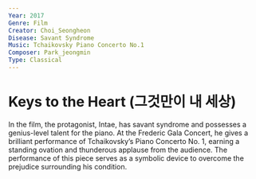 ```yaml
---
Year: 2017
Genre: Film
Creator: Choi_Seongheon
Disease: Savant Syndrome
Music: Tchaikovsky Piano Concerto No.1
Composer: Park_jeongmin
Type: Classical
---
```


# Keys to the Heart (그것만이 내 세상)

In the film, the protagonist, Intae, has savant syndrome and possesses a genius-level talent for the piano. At the Frederic Gala Concert, he gives a brilliant performance of Tchaikovsky’s Piano Concerto No. 1, earning a standing ovation and thunderous applause from the audience. The performance of this piece serves as a symbolic device to overcome the prejudice surrounding his condition.
